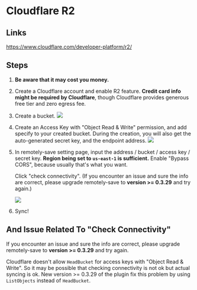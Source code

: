 # Cloudflare R2

## Links

<https://www.cloudflare.com/developer-platform/r2/>

## Steps

1. **Be aware that it may cost you money.**
2. Create a Cloudflare account and enable R2 feature. **Credit card info might be required by Cloudflare**, though Cloudflare provides generous free tier and zero egress fee.
3. Create a bucket.
   ![](./s3_cloudflare_r2_create_bucket.png)
4. Create an Access Key with "Object Read & Write" permission, and add specify to your created bucket. During the creation, you will also get the auto-generated secret key, and the endpoint address.
   ![](./s3_cloudflare_r2_create_api_token.png)
5. In remotely-save setting page, input the address / bucket / access key / secret key. **Region being set to `us-east-1` is sufficient.** Enable "Bypass CORS", because usually that's what you want.

   Click "check connectivity". (If you encounter an issue and sure the info are correct, please upgrade remotely-save to **version >= 0.3.29** and try again.)

   ![](./s3_cloudflare_r2_rs_settings.png)

6. Sync!

## And Issue Related To "Check Connectivity"

If you encounter an issue and sure the info are correct, please upgrade remotely-save to **version >= 0.3.29** and try again.

Cloudflare doesn't allow `HeadBucket` for access keys with "Object Read & Write". So it may be possible that checking connectivity is not ok but actual syncing is ok. New version >= 0.3.29 of the plugin fix this problem by using `ListObjects` instead of `HeadBucket`.
